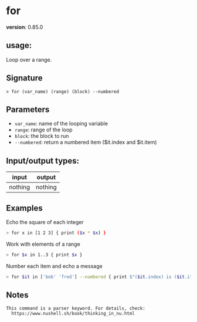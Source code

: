 # for

**version**: 0.85.0

## **usage**:

Loop over a range.

## Signature

`> for (var_name) (range) (block) --numbered`

## Parameters

- `var_name`: name of the looping variable
- `range`: range of the loop
- `block`: the block to run
- `--numbered`: return a numbered item ($it.index and $it.item)

## Input/output types:

| input   | output  |
| ------- | ------- |
| nothing | nothing |

## Examples

Echo the square of each integer

```bash
> for x in [1 2 3] { print ($x * $x) }
```

Work with elements of a range

```bash
> for $x in 1..3 { print $x }
```

Number each item and echo a message

```bash
> for $it in ['bob' 'fred'] --numbered { print $"($it.index) is ($it.item)" }
```

## Notes

```text
This command is a parser keyword. For details, check:
  https://www.nushell.sh/book/thinking_in_nu.html
```
